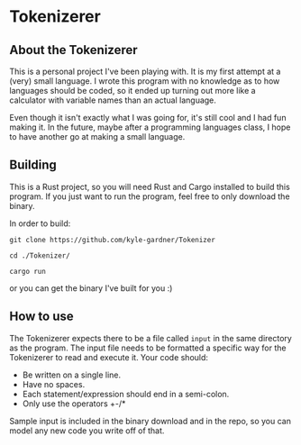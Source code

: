 # Tokenizerer
## About the Tokenizerer
This is a personal project I've been playing with. It is my first attempt at a (very) small language. I wrote this program with no knowledge as to how languages should be coded, so it ended up turning out more like a calculator with variable names than an actual language.

Even though it isn't exactly what I was going for, it's still cool and I had fun making it. In the future, maybe after a programming languages class, I hope to have another go at making a small language.

## Building
This is a Rust project, so you will need Rust and Cargo installed to build this program. If you just want to run the program, feel free to only download the binary.

In order to build:

```git clone https://github.com/kyle-gardner/Tokenizer ```

```cd ./Tokenizer/ ```

```cargo run```

or you can get the binary I've built for you :)
## How to use 
The Tokenizerer expects there to be a file called ```input``` in the same directory as the program.
The input file needs to be formatted a specific way for the Tokenizerer to read and execute it. Your code should:
- Be written on a single line.
- Have no spaces.
- Each statement/expression should end in a semi-colon.
- Only use the operators +-/*

Sample input is included in the binary download and in the repo, so you can model any new code you write off of that.
